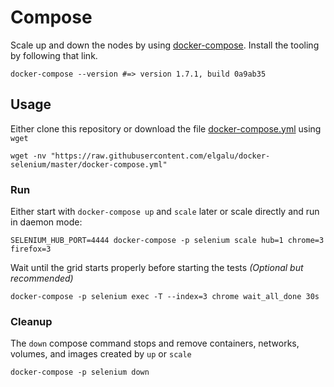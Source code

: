 # Compose
Scale up and down the nodes by using [docker-compose](https://docs.docker.com/compose/). Install the tooling by following that link.

    docker-compose --version #=> version 1.7.1, build 0a9ab35

## Usage
Either clone this repository or download the file [docker-compose.yml](../docker-compose.yml) using `wget`

    wget -nv "https://raw.githubusercontent.com/elgalu/docker-selenium/master/docker-compose.yml"

### Run
Either start with `docker-compose up` and `scale` later or scale directly and run in daemon mode:

    SELENIUM_HUB_PORT=4444 docker-compose -p selenium scale hub=1 chrome=3 firefox=3

Wait until the grid starts properly before starting the tests _(Optional but recommended)_

    docker-compose -p selenium exec -T --index=3 chrome wait_all_done 30s

### Cleanup
The `down` compose command stops and remove containers, networks, volumes, and images created by `up` or `scale`

    docker-compose -p selenium down
